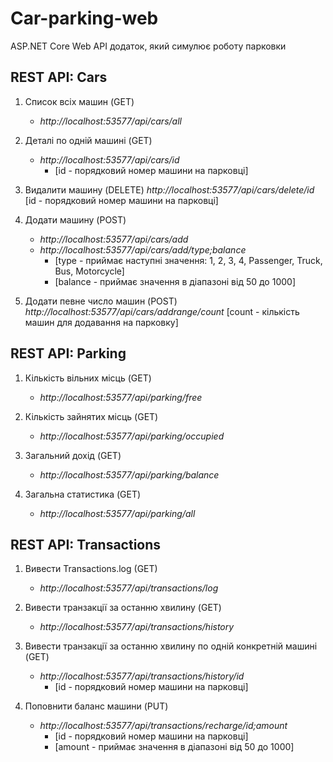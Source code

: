 # Car-parking-web
ASP.NET Core Web API додаток, який симулює роботу парковки

## REST API: Cars

1. Список всіх машин (GET)
    *  _http://localhost:53577/api/cars/all_

2. Деталі по одній машині (GET)
    * _http://localhost:53577/api/cars/id_
        * [id - порядковий номер машини на парковці]

3. Видалити машину (DELETE) 
    _http://localhost:53577/api/cars/delete/id_
    [id - порядковий номер машини на парковці]

4. Додати машину (POST) 
    * _http://localhost:53577/api/cars/add_
    * _http://localhost:53577/api/cars/add/type;balance_
        * [type - приймає наступні значення: 1, 2, 3, 4, Passenger, Truck, Bus, Motorcycle]
        * [balance - приймає значення в діапазоні від 50 до 1000]

5. Додати певне число машин (POST) 
    _http://localhost:53577/api/cars/addrange/count_
    [count - кількість машин для додавання на парковку]

## REST API: Parking

1. Кількість вільних місць (GET) 
    * _http://localhost:53577/api/parking/free_

2. Кількість зайнятих місць (GET) 
    * _http://localhost:53577/api/parking/occupied_

3. Загальний дохід (GET) 
    * _http://localhost:53577/api/parking/balance_

4. Загальна статистика (GET) 
    * _http://localhost:53577/api/parking/all_

## REST API: Transactions

1. Вивести Transactions.log (GET) 
    * _http://localhost:53577/api/transactions/log_

2. Вивести транзакції за останню хвилину (GET)
    * _http://localhost:53577/api/transactions/history_

3. Вивести транзакції за останню хвилину по одній конкретній машині (GET) 
    * _http://localhost:53577/api/transactions/history/id_
        * [id - порядковий номер машини на парковці]

4. Поповнити баланс машини (PUT) 
    * _http://localhost:53577/api/transactions/recharge/id;amount_
        * [id - порядковий номер машини на парковці]
        * [amount - приймає значення в діапазоні від 50 до 1000]
